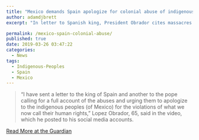 ```yaml
---
title: "Mexico demands Spain apologize for colonial abuse of indigenous people"
author: adamdjbrett
excerpt: "In letter to Spanish king, President Obrador cites massacres and oppression during conquest of Mexico."

permalink: /mexico-spain-colonial-abuse/
published: true
date: 2019-03-26 03:47:22
categories:
  - News
tags:
  - Indigenous-Peoples
  - Spain
  - Mexico
---
```


> “I have sent a letter to the king of Spain and another to the pope calling for a full account of the abuses and urging them to apologize to the indigenous peoples (of Mexico) for the violations of what we now call their human rights,” Lopez Obrador, 65, said in the video, which he posted to his social media accounts.

[Read More at the Guardian](https://www.theguardian.com/world/2019/mar/25/mexico-demands-spain-apology-colonialism-obrador?utm_term=Autofeed&CMP=fb_us&utm_medium=Social&utm_source=Facebook&fbclid=IwAR1tADVPGf15iVN8gRJQFEMv3npcfS1bYTUwUwpFLhvMYAjqz5VdLWbJZFs#Echobox=1553557292)
